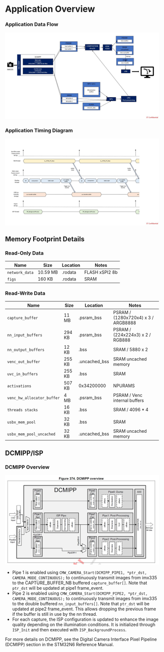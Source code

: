 # Application Overview

### Application Data Flow

![Application data flow](../_htmresc/DataFlow.JPG)

### Application Timing Diagram

![Application timing diagram](../_htmresc/ThreadTiming.JPG)

## Memory Footprint Details

### Read-Only Data

| Name           | Size     | Location | Notes          |
|----------------|----------|----------|----------------|
| `network_data` | 10.59 MB | .rodata  | FLASH xSPI2 8b |
| `figs`         | 160 KB   | .rodata  | SRAM           |

### Read-Write Data

| Name                       | Size     | Location       | Notes                               |
|----------------------------|----------|----------------|-------------------------------------|
| `capture_buffer`           | 11 MB    | .psram_bss     | PSRAM / (1280x720x4) x 3 / ARGB8888 |
| `nn_input_buffers`         | 294 KB   | .psram_bss     | PSRAM / (224x224x3) x 2 / RGB888    |
| `nn_output_buffers`        | 12 KB    | .bss           | SRAM / 5880 x 2                     |
| `venc_out_buffer`          | 255 KB   | .uncached_bss  | SRAM uncached memory                |
| `uvc_in_buffers`           | 255 KB   | .bss           | SRAM                                |
| `activations`              | 507 KB   | 0x34200000     | NPURAMS                             |
| `venc_hw_allocator_buffer` | 4 MB     | .psram_bss     | PSRAM / Venc internal buffers       |
| `threads stacks`           | 16 KB    | .bss           | SRAM / 4096 * 4                     |
| `usbx_mem_pool`            | 32 KB    | .bss           | SRAM                                |
| `usbx_mem_pool_uncached`   | 32 KB    | .uncached_bss  | SRAM uncached memory                |

## DCMIPP/ISP

### DCMIPP Overview

![DCMIPP overview](../_htmresc/DCMIPP.JPG)

- Pipe 1 is enabled using `CMW_CAMERA_Start(DCMIPP_PIPE1, *ptr_dst, CAMERA_MODE_CONTINUOUS);` to continuously transmit images from imx335 to the CAPTURE_BUFFER_NB buffered `capture_buffer[]`. Note that `ptr_dst` will be updated at pipe1 frame_event.
- Pipe 2 is enabled using `CMW_CAMERA_Start(DCMIPP_PIPE2, *ptr_dst, CAMERA_MODE_CONTINUOUS);` to continuously transmit images from imx335 to the double buffered `nn_input_buffers[]`. Note that `ptr_dst` will be updated at pipe2 frame_event. This allows dropping the previous frame if the buffer is still in use by the nn thread.
- For each capture, the ISP configuration is updated to enhance the image quality depending on the illumination conditions. It is initialized through `ISP_Init` and then executed with `ISP_BackgroundProcess`.

For more details on DCMIPP, see the Digital Camera Interface Pixel Pipeline (DCMIPP) section in the STM32N6 Reference Manual.